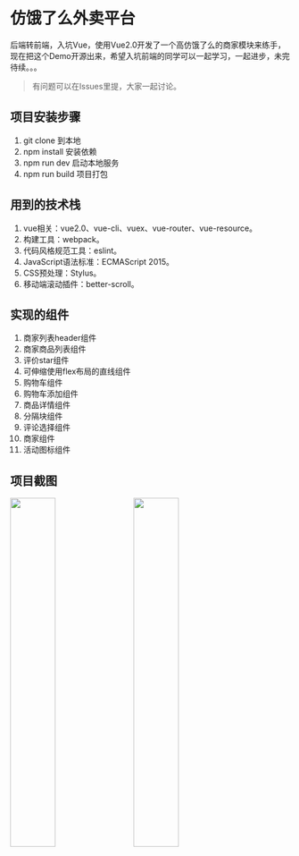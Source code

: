 # 仿饿了么外卖平台

后端转前端，入坑Vue，使用Vue2.0开发了一个高仿饿了么的商家模块来练手，现在把这个Demo开源出来，希望入坑前端的同学可以一起学习，一起进步，未完待续。。。

> 有问题可以在Issues里提，大家一起讨论。

## 项目安装步骤

1. git clone 到本地
2. npm install 安装依赖
3. npm run dev 启动本地服务
4. npm run build 项目打包

## 用到的技术栈

1. vue相关：vue2.0、vue-cli、vuex、vue-router、vue-resource。
2. 构建工具：webpack。
3. 代码风格规范工具：eslint。
4. JavaScript语法标准：ECMAScript 2015。
5. CSS预处理：Stylus。
6. 移动端滚动插件：better-scroll。

## 实现的组件

1. 商家列表header组件
2. 商家商品列表组件
3. 评价star组件
4. 可伸缩使用flex布局的直线组件
5. 购物车组件
6. 购物车添加组件
7. 商品详情组件
8. 分隔块组件
9. 评论选择组件
10. 商家组件
11. 活动图标组件

## 项目截图

<img src="https://github.com/facebesidewyj/takeaway_demo/blob/master/resource/img/Screenshot_20171129-140904.png" width="40%"/>&nbsp;&nbsp;&nbsp;&nbsp;
<img src="https://github.com/facebesidewyj/takeaway_demo/blob/master/resource/img/Screenshot_20171129-140912.png" width="40%"/>
